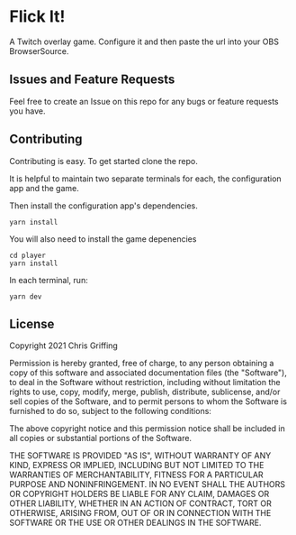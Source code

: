 # Flick It!

A Twitch overlay game. Configure it and then paste the url into your OBS BrowserSource.

## Issues and Feature Requests

Feel free to create an Issue on this repo for any bugs or feature requests you have.

## Contributing

Contributing is easy. To get started clone the repo.

It is helpful to maintain two separate terminals for each, the configuration app and the game.

Then install the configuration app's dependencies.

```
yarn install
```

You will also need to install the game depenencies
<!--- Dumbest change I could ever make but its a change --->

```
cd player 
yarn install
```

In each terminal, run:

```
yarn dev
```

## License

Copyright 2021 Chris Griffing

Permission is hereby granted, free of charge, to any person obtaining a copy of this software and associated documentation files (the "Software"), to deal in the Software without restriction, including without limitation the rights to use, copy, modify, merge, publish, distribute, sublicense, and/or sell copies of the Software, and to permit persons to whom the Software is furnished to do so, subject to the following conditions:

The above copyright notice and this permission notice shall be included in all copies or substantial portions of the Software.

THE SOFTWARE IS PROVIDED "AS IS", WITHOUT WARRANTY OF ANY KIND, EXPRESS OR IMPLIED, INCLUDING BUT NOT LIMITED TO THE WARRANTIES OF MERCHANTABILITY, FITNESS FOR A PARTICULAR PURPOSE AND NONINFRINGEMENT. IN NO EVENT SHALL THE AUTHORS OR COPYRIGHT HOLDERS BE LIABLE FOR ANY CLAIM, DAMAGES OR OTHER LIABILITY, WHETHER IN AN ACTION OF CONTRACT, TORT OR OTHERWISE, ARISING FROM, OUT OF OR IN CONNECTION WITH THE SOFTWARE OR THE USE OR OTHER DEALINGS IN THE SOFTWARE.

